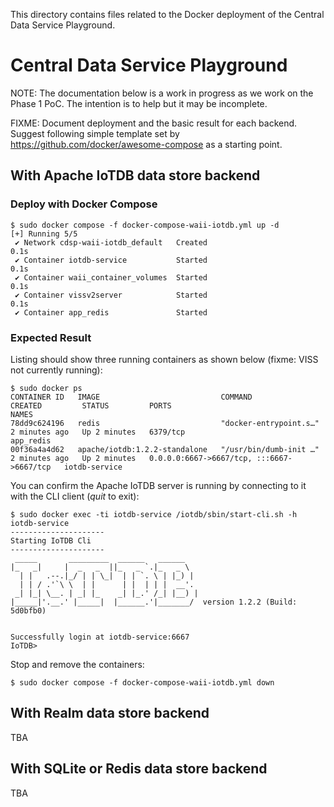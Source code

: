 This directory contains files related to the Docker deployment of the Central Data Service Playground.

# Central Data Service Playground
NOTE: The documentation below is a work in progress as we work on the Phase 1 PoC. The intention is to help but it may be incomplete.

FIXME: Document deployment and the basic result for each backend. Suggest following simple template set by https://github.com/docker/awesome-compose as a starting point.
## With Apache IoTDB data store backend
### Deploy with Docker Compose
```
$ sudo docker compose -f docker-compose-waii-iotdb.yml up -d
[+] Running 5/5
 ✔ Network cdsp-waii-iotdb_default   Created                                                                                                             0.1s
 ✔ Container iotdb-service           Started                                                                                                             0.1s
 ✔ Container waii_container_volumes  Started                                                                                                             0.1s
 ✔ Container vissv2server            Started                                                                                                             0.1s
 ✔ Container app_redis               Started
```
### Expected Result
Listing should show three running containers as shown below (fixme: VISS not currently running):
```
$ sudo docker ps
CONTAINER ID   IMAGE                           COMMAND                  CREATED         STATUS         PORTS                                       NAMES
78dd9c624196   redis                           "docker-entrypoint.s…"   2 minutes ago   Up 2 minutes   6379/tcp                                    app_redis
00f36a4a4d62   apache/iotdb:1.2.2-standalone   "/usr/bin/dumb-init …"   2 minutes ago   Up 2 minutes   0.0.0.0:6667->6667/tcp, :::6667->6667/tcp   iotdb-service
```
You can confirm the Apache IoTDB server is running by connecting to it with the CLI client (_quit_ to exit):
```
$ sudo docker exec -ti iotdb-service /iotdb/sbin/start-cli.sh -h iotdb-service
---------------------
Starting IoTDB Cli
---------------------
 _____       _________  ______   ______
|_   _|     |  _   _  ||_   _ `.|_   _ \
  | |   .--.|_/ | | \_|  | | `. \ | |_) |
  | | / .'`\ \  | |      | |  | | |  __'.
 _| |_| \__. | _| |_    _| |_.' /_| |__) |
|_____|'.__.' |_____|  |______.'|_______/  version 1.2.2 (Build: 5d0bfb0)


Successfully login at iotdb-service:6667
IoTDB>
```

Stop and remove the containers:
```
$ sudo docker compose -f docker-compose-waii-iotdb.yml down
```

## With Realm data store backend
TBA
## With SQLite or Redis data store backend
TBA
